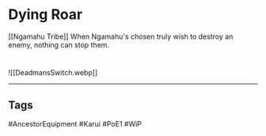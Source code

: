 # Dying Roar
[[Ngamahu Tribe]]
When Ngamahu's chosen truly wish to destroy an enemy, nothing can stop them.

#
![[DeadmansSwitch.webp]]

---
## Tags
#AncestorEquipment
#Karui
#PoE1 
#WiP 